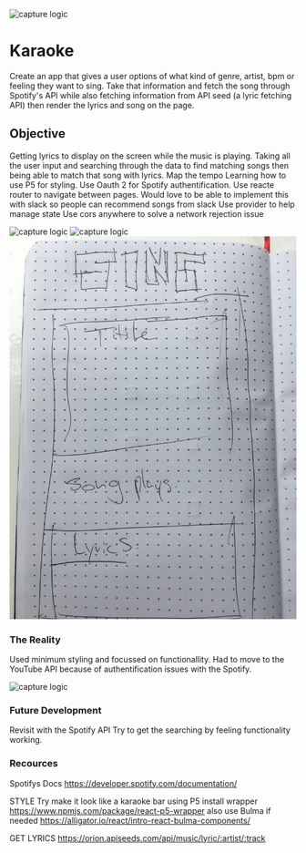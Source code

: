 ![capture logic](./kahils-karaoke/images/dots.jpg)

# Karaoke 

Create an app that gives a user options of what kind of genre, artist, bpm or feeling they want to sing. Take that information and fetch the song through Spotify's API while also fetching information from API seed (a lyric fetching API) then render the lyrics and song on the page. 

## Objective

Getting lyrics to display on the screen while the music is playing.
Taking all the user input and searching through the data to find matching songs then being able to match that song with lyrics.
Map the tempo 
Learning how to use P5 for styling.
Use Oauth 2 for Spotify authentification.
Use reacte router to navigate between pages.
Would love to be able to implement this with slack so people can recommend songs from slack
Use provider to help manage state
Use cors anywhere to solve a network rejection issue

![capture logic](./kahils-karaoke/images/wireframe1.jpg)
![capture logic](./kahils-karaoke/images/wireframe2.jpg)
![capture logic](./kahils-karaoke/images/kara-wire1.jpg)


### The Reality

Used minimum styling and focussed on functionallity. 
Had to move to the YouTube API because of authentification issues with the Spotify.

![capture logic](./kahils-karaoke/images/screenofwire.jpg)


### Future Development

Revisit with the Spotify API 
Try to get the searching by feeling functionality working.



### Recources


Spotifys Docs
https://developer.spotify.com/documentation/

STYLE 
Try make it look like a karaoke bar using P5 
install wrapper 
https://www.npmjs.com/package/react-p5-wrapper
also use Bulma if needed 
https://alligator.io/react/intro-react-bulma-components/

GET LYRICS
https://orion.apiseeds.com/api/music/lyric/:artist/:track



